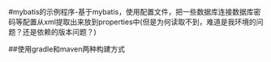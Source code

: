 #mybatis的示例程序-基于mybatis，使用配置文件，把一些数据库连接数据库密码等配置从xml提取出来放到properties中(但是为何读取不到，难道是我环境的问题？还是依赖的版本问题？)

##使用gradle和maven两种构建方式

